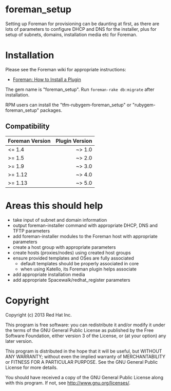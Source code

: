 # foreman_setup

Setting up Foreman for provisioning can be daunting at first, as there are
lots of parameters to configure DHCP and DNS for the installer, plus for setup
of subnets, domains, installation media etc for Foreman.

# Installation

Please see the Foreman wiki for appropriate instructions:

* [Foreman: How to Install a Plugin](http://projects.theforeman.org/projects/foreman/wiki/How_to_Install_a_Plugin)

The gem name is "foreman_setup".  Run `foreman-rake db:migrate` after
installation.

RPM users can install the "tfm-rubygem-foreman_setup" or
"rubygem-foreman_setup" packages.

## Compatibility

| Foreman Version | Plugin Version |
| --------------- | --------------:|
| <= 1.4          | ~> 1.0         |
| >= 1.5          | ~> 2.0         |
| >= 1.9          | ~> 3.0         |
| >= 1.12         | ~> 4.0         |
| >= 1.13         | ~> 5.0         |

# Areas this should help

* take input of subnet and domain information
* output foreman-installer command with appropriate DHCP, DNS and TFTP parameters
* add foreman-installer modules to the Foreman host with appropriate parameters
* create a host group with appropriate parameters
* create hosts (proxies/nodes) using created host groups
* ensure provided templates and OSes are fully associated
  * default templates should be properly associated in core
  * when using Katello, its Foreman plugin helps associate
* add appropriate installation media
* add appropriate Spacewalk/redhat_register parameters

# Copyright

Copyright (c) 2013 Red Hat Inc.

This program is free software: you can redistribute it and/or modify
it under the terms of the GNU General Public License as published by
the Free Software Foundation, either version 3 of the License, or
(at your option) any later version.

This program is distributed in the hope that it will be useful,
but WITHOUT ANY WARRANTY; without even the implied warranty of
MERCHANTABILITY or FITNESS FOR A PARTICULAR PURPOSE.  See the
GNU General Public License for more details.

You should have received a copy of the GNU General Public License
along with this program.  If not, see <http://www.gnu.org/licenses/>.
